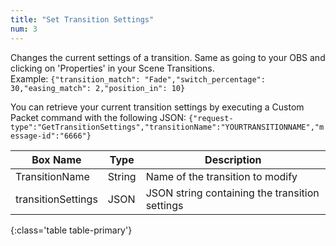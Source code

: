 ```yaml
---
title: "Set Transition Settings"
num: 3
---
```


Changes the current settings of a transition. Same as going to your OBS and clicking on 'Properties' in your Scene Transitions.\
Example: `{"transition_match": "Fade","switch_percentage": 30,"easing_match": 2,"position_in": 10}`

You can retrieve your current transition settings by executing a Custom Packet command with the following JSON: `{"request-type":"GetTransitionSettings","transitionName":"YOURTRANSITIONNAME","message-id":"6666"}`

| Box Name | Type | Description | 
|-------|--------|--------
|TransitionName|	String|	Name of the transition to modify|
|transitionSettings	|JSON	|JSON string containing the transition settings|
{:class='table table-primary'}









